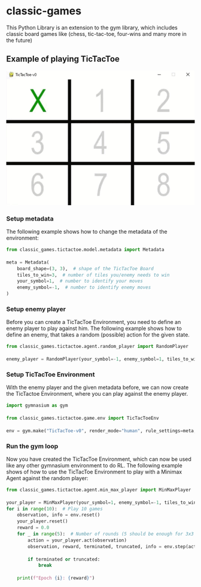 # classic-games
This Python Library is an extension to the gym library, which includes classic board games like
(chess, tic-tac-toe, four-wins and many more in the future)

## Example of playing TicTacToe
![](docs/gifs/tictactoe.gif)

### Setup metadata
The following example shows how to change the metadata of the environment:
```python
from classic_games.tictactoe.model.metadata import Metadata

meta = Metadata(
    board_shape=(3, 3),  # shape of the TicTacToe Board
    tiles_to_win=3,  # number of tiles you/enemy needs to win
    your_symbol=1,  # number to identify your moves
    enemy_symbol=-1,  # number to identify enemy moves
)
```

### Setup enemy player
Before you can create a TicTacToe Environment, you need to define an enemy player to play against him.
The following example shows how to define an enemy, that takes a random (possible) action for the given state.
```python
from classic_games.tictactoe.agent.random_player import RandomPlayer

enemy_player = RandomPlayer(your_symbol=-1, enemy_symbol=1, tiles_to_win=3)
```

### Setup TicTacToe Environment
With the enemy player and the given metadata before, we can now create the TicTactoe Environment,
where you can play against the enemy player.
```python
import gymnasium as gym

from classic_games.tictactoe.game.env import TicTacToeEnv

env = gym.make("TicTacToe-v0", render_mode="human", rule_settings=meta, enemy_player=enemy_player)
```

### Run the gym loop
Now you have created the TicTacToe Environment, which can now be used like any other gymnasium environment to do RL.
The following example shows of how to use the TicTacToe Environment to play with a Minimax Agent against the random
player:
```python
from classic_games.tictactoe.agent.min_max_player import MinMaxPlayer

your_player = MinMaxPlayer(your_symbol=1, enemy_symbol=-1, tiles_to_win=3)
for i in range(10):  # Play 10 games
    observation, info = env.reset()
    your_player.reset()
    reward = 0.0
    for _ in range(5):  # Number of rounds (5 should be enough for 3x3 board)
        action = your_player.act(observation)
        observation, reward, terminated, truncated, info = env.step(action)
        
        if terminated or truncated:
            break

    print(f"Epoch {i}: {reward}")
```